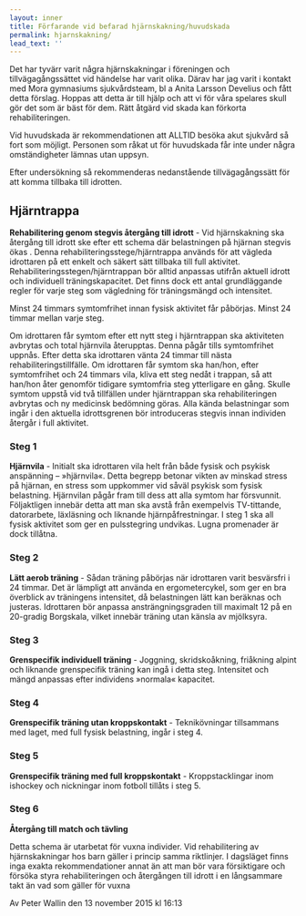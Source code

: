 ```yaml
---
layout: inner
title: Förfarande vid befarad hjärnskakning/huvudskada
permalink: hjarnskakning/
lead_text: ''
---
```


Det har tyvärr varit några hjärnskakningar i föreningen och tillvägagångssättet vid händelse har varit olika. Därav har jag varit i kontakt med Mora gymnasiums sjukvårdsteam, bl a Anita Larsson Develius och fått detta förslag. Hoppas att detta är till hjälp och att vi för våra spelares skull gör det som är bäst för dem. Rätt åtgärd vid skada kan förkorta rehabiliteringen.

Vid huvudskada är rekommendationen att ALLTID besöka akut sjukvård så fort som möjligt. Personen som råkat ut för huvudskada får inte under några omständigheter lämnas utan uppsyn. 

Efter undersökning så rekommenderas nedanstående tillvägagångssätt för att komma tillbaka till idrotten.

## Hjärntrappa

**Rehabilitering genom stegvis återgång till idrott** - Vid hjärnskakning ska återgång till idrott ske efter ett schema där belastningen på hjärnan stegvis ökas . Denna rehabiliteringsstege/hjärntrappa används för att vägleda idrottaren på ett enkelt och säkert sätt tillbaka till full aktivitet. Rehabiliteringsstegen/hjärntrappan bör alltid anpassas utifrån aktuell idrott och individuell träningskapacitet. Det finns dock ett antal grundläggande regler för varje steg som vägledning för träningsmängd och intensitet.

Minst 24 timmars symtomfrihet innan fysisk aktivitet får påbörjas.
Minst 24 timmar mellan varje steg.

Om idrottaren får symtom efter ett nytt steg i hjärntrappan ska aktiviteten avbrytas och total hjärnvila återupptas. Denna pågår tills symtomfrihet uppnås. Efter detta ska idrottaren vänta 24 timmar till nästa rehabiliteringstillfälle.
Om idrottaren får symtom ska han/hon, efter symtomfrihet och 24 timmars vila, kliva ett steg nedåt i trappan, så att han/hon åter genomför tidigare symtomfria steg ytterligare en gång.
Skulle symtom uppstå vid två tillfällen under hjärntrappan ska rehabiliteringen avbrytas och ny medicinsk bedömning göras.
Alla kända belastningar som ingår i den aktuella idrottsgrenen bör introduceras stegvis innan individen återgår i full aktivitet.

### Steg 1
**Hjärnvila** - Initialt ska idrottaren vila helt från både fysisk och psykisk anspänning – »hjärnvila«. Detta begrepp betonar vikten av minskad stress på hjärnan, en stress som uppkommer vid såväl psykisk som fysisk belastning. Hjärnvilan pågår fram till dess att alla symtom har försvunnit. Följaktligen innebär detta att man ska avstå från exempelvis TV-tittande, datorarbete, läxläsning och liknande hjärnpåfrestningar.
I steg 1 ska all fysisk aktivitet som ger en pulsstegring undvikas. Lugna promenader är dock tillåtna.

### Steg 2
**Lätt aerob träning** - Sådan träning påbörjas när idrottaren varit besvärsfri i 24 timmar. Det är lämpligt att använda en ergometercykel, som ger en bra överblick av träningens intensitet, då belastningen lätt kan beräknas och justeras. Idrottaren bör anpassa ansträngningsgraden till maximalt 12 på en 20-gradig Borgskala, vilket innebär träning utan känsla av mjölksyra.

### Steg 3
**Grenspecifik individuell träning** - Joggning, skridskoåkning, friåkning alpint och liknande grenspecifik träning kan ingå i detta steg. Intensitet och mängd anpassas efter individens »normala« kapacitet.

### Steg 4
**Grenspecifik träning utan kroppskontakt** - Teknikövningar tillsammans med laget, med full fysisk belastning, ingår i steg 4.

### Steg 5
**Grenspecifik träning med full kroppskontakt** - Kroppstacklingar inom ishockey och nickningar inom fotboll tillåts i steg 5.

### Steg 6
**Återgång till match och tävling**

Detta schema är utarbetat för vuxna individer. Vid rehabilitering av hjärnskakningar hos barn gäller i princip samma riktlinjer. I dagsläget finns inga exakta rekommendationer annat än att man bör vara försiktigare och försöka styra rehabiliteringen och återgången till idrott i en långsammare takt än vad som gäller för vuxna

Av Peter Wallin den 13 november 2015 kl 16:13
